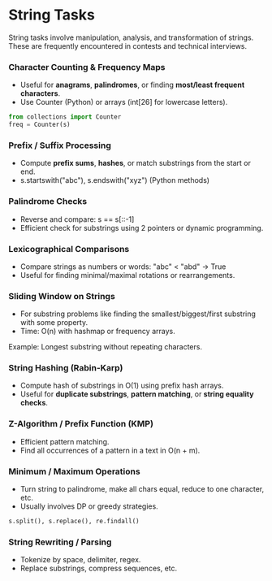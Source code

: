 # String Tasks

String tasks involve manipulation, analysis, and transformation of strings. These are frequently encountered in contests and technical interviews.

### Character Counting & Frequency Maps

- Useful for **anagrams**, **palindromes**, or finding **most/least frequent characters**.
- Use Counter (Python) or arrays (int[26] for lowercase letters).

````python
from collections import Counter
freq = Counter(s)
````

### Prefix / Suffix Processing

- Compute **prefix sums**, **hashes**, or match substrings from the start or end.
- s.startswith("abc"), s.endswith("xyz") (Python methods)

### Palindrome Checks

- Reverse and compare: s == s[::-1]
- Efficient check for substrings using 2 pointers or dynamic programming.

### Lexicographical Comparisons

- Compare strings as numbers or words: "abc" < "abd" → True
- Useful for finding minimal/maximal rotations or rearrangements.

### Sliding Window on Strings

- For substring problems like finding the smallest/biggest/first substring with some property.
- Time: O(n) with hashmap or frequency arrays.

Example: Longest substring without repeating characters.

### String Hashing (Rabin-Karp)

- Compute hash of substrings in O(1) using prefix hash arrays.
- Useful for **duplicate substrings**, **pattern matching**, or **string equality checks**.

### Z-Algorithm / Prefix Function (KMP)

- Efficient pattern matching.
- Find all occurrences of a pattern in a text in O(n + m).

### Minimum / Maximum Operations

- Turn string to palindrome, make all chars equal, reduce to one character, etc.
- Usually involves DP or greedy strategies.

````python
s.split(), s.replace(), re.findall()
````

### String Rewriting / Parsing

- Tokenize by space, delimiter, regex.
- Replace substrings, compress sequences, etc.
